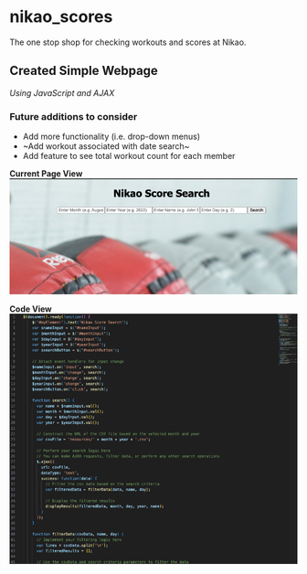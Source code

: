 # nikao_scores
The one stop shop for checking workouts and scores at Nikao.

## Created Simple Webpage
*Using JavaScript and AJAX*

### Future additions to consider
- Add more functionality (i.e. drop-down menus)
- ~Add workout associated with date search~
- Add feature to see total workout count for each member

**Current Page View**
![Page View](/images/screenshot1.png)

**Code View**
![Code View](/images/Screenshot2.png)
